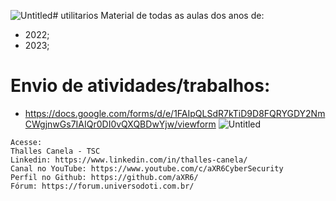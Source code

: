 ![Untitled](https://github.com/aXR6/utilitarios/assets/9360245/7711899a-fcb4-45f8-9481-cc122f91505a)# utilitarios
Material de todas as aulas dos anos de:
 - 2022;
 - 2023;
# Envio de atividades/trabalhos:
 - https://docs.google.com/forms/d/e/1FAIpQLSdR7kTiD9D8FQRYGDY2NmCWgjnwGs7IAIQr0DI0vQXQBDwYjw/viewform
![Untitled](https://github.com/aXR6/utilitarios/assets/9360245/e12e31e2-5d68-431e-8a3e-d33720d3f1e8)

```
Acesse:
Thalles Canela - TSC
Linkedin: https://www.linkedin.com/in/thalles-canela/
Canal no YouTube: https://www.youtube.com/c/aXR6CyberSecurity
Perfil no Github: https://github.com/aXR6/
Fórum: https://forum.universodoti.com.br/
```
